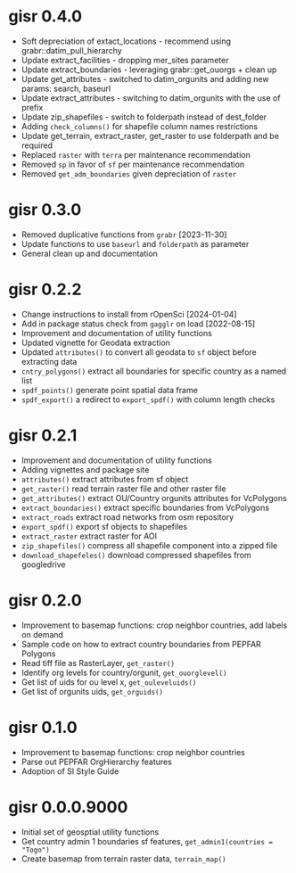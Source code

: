 # gisr 0.4.0

* Soft depreciation of extact_locations - recommend using grabr::datim_pull_hierarchy
* Update extract_facilities - dropping mer_sites parameter
* Update extract_boundaries - leveraging grabr::get_ouorgs + clean up
* Update get_attributes - switched to datim_orgunits and adding new params: search, baseurl
* Update extract_attributes - switching to datim_orgunits with the use of prefix
* Update zip_shapefiles - switch to folderpath instead of dest_folder
* Adding `check_columns()` for shapefile column names restrictions
* Update get_terrain, extract_raster, get_raster to use folderpath and be required
* Replaced `raster` with `terra` per maintenance recommendation
* Removed `sp` in favor of `sf` per maintenance recommendation
* Removed `get_adm_boundaries` given depreciation of `raster`

# gisr 0.3.0

* Removed duplicative functions from `grabr` [2023-11-30]
* Update functions to use `baseurl` and `folderpath` as parameter
* General clean up and documentation

# gisr 0.2.2
* Change instructions to install from rOpenSci [2024-01-04]
* Add in package status check from `gagglr` on load [2022-08-15]
* Improvement and documentation of utility functions
* Updated vignette for Geodata extraction
* Updated `attributes()` to convert all geodata to `sf` object before extracting data
* `cntry_polygons()` extract all boundaries for specific country as a named list
* `spdf_points()` generate point spatial data frame
* `spdf_export()` a redirect to `export_spdf()` with column length checks

# gisr 0.2.1

* Improvement and documentation of utility functions
* Adding vignettes and package site
* `attributes()` extract attributes from sf object
* `get_raster()` read terrain raster file and other raster file
* `get_attributes()` extract OU/Country orgunits attributes for VcPolygons
* `extract_boundaries()` extract specific boundaries from VcPolygons
* `extract_roads` extract road networks from osm repository
* `export_spdf()` export sf objects to shapefiles
* `extract_raster` extract raster for AOI
* `zip_shapefiles()` compress all shapefile component into a zipped file
* `download_shapefeles()` download compressed shapefiles from googledrive


# gisr 0.2.0

* Improvement to basemap functions: crop neighbor countries, add labels on demand
* Sample code on how to extract country boundaries from PEPFAR Polygons
* Read tiff file as RasterLayer, `get_raster()`
* Identify org levels for country/orgunit, `get_ouorglevel()`
* Get list of uids for ou level x, `get_ouleveluids()`
* Get list of orgunits uids, `get_orguids()`

# gisr 0.1.0

* Improvement to basemap functions: crop neighbor countries
* Parse out PEPFAR OrgHierarchy features
* Adoption of SI Style Guide

# gisr 0.0.0.9000

* Initial set of geosptial utility functions
* Get country admin 1 boundaries sf features, `get_admin1(countries = "Togo")`
* Create basemap from terrain raster data, `terrain_map()`

